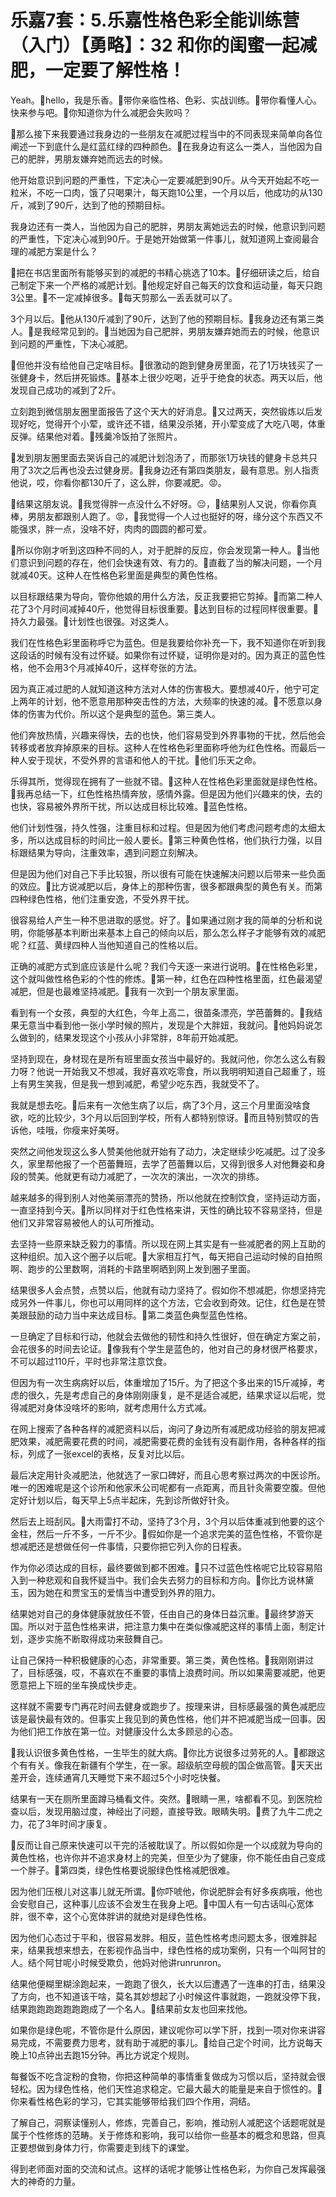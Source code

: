 # 乐嘉7套：5.乐嘉性格色彩全能训练营（入门）【勇略】：32 和你的闺蜜一起减肥，一定要了解性格！

Yeah。🎼hello，我是乐香。🎼带你亲临性格、色彩、实战训练。🎼带你看懂人心。快来参与吧。🎼你知道你为什么减肥会失败吗？

🎼那么接下来我要通过我身边的一些朋友在减肥过程当中的不同表现来简单向各位阐述一下到底什么是红蓝红绿的四种颜色。🎼在我身边有这么一类人，当他因为自己的肥胖，男朋友嫌弃她而远去的时候。

他开始意识到问题的严重性，下定决心一定要减肥到90斤。从今天开始起不吃一粒米，不吃一口肉，饿了只喝果汁，每天跑10公里，一个月以后，他成功的从130斤，减到了90斤，达到了他的预期目标。

我身边还有一类人，当他因为自己的肥胖，男朋友离她远去的时候，他意识到问题的严重性，下定决心减到90斤。于是她开始做第一件事儿，就知道网上查阅最合理的减肥方案是什么？

🎼把在书店里面所有能够买到的减肥的书精心挑选了10本。🎼仔细研读之后，给自己制定下来一个严格的减肥计划。🎼他规定好自己每天的饮食和运动量，每天只跑3公里。🎼不一定减掉很多。🎼每天剪那么一丢丢就可以了。

3个月以后。🎼他从130斤减到了90斤，达到了他的预期目标。🎼我身边还有第三类人。🎼是我经常见到的。🎼当她因为自己肥胖，男朋友嫌弃她而去的时候，他意识到问题的严重性，下决心减肥。

🎼但他并没有给他自己定啥目标。🎼很激动的跑到健身房里面，花了1万块钱买了一张健身卡，然后拼死锻炼。🎼基本上很少吃喝，近乎于绝食的状态。两天以后，他发现自己成功的减到了2斤。

立刻跑到微信朋友圈里面报告了这个天大的好消息。🎼又过两天，突然锻炼以后发现好吃，觉得开个小荤，或许还不错，结果没杀猪，开小荤变成了大吃八喝，体重反弹。结果他对着。🎼残羹冷饭拍了张照片。

🎼发到朋友圈里面去哭诉自己的减肥计划泡汤了，而那张1万块钱的健身卡总共只用了3次之后再也没去过健身房。🎼我身边还有第四类朋友，最有意思。别人指责他说，哎，你看你都130斤了，这么胖，你要减肥。😡。

🎼结果这朋友说。🎼我觉得胖一点没什么不好呀。😔，🎼结果别人又说，你看你真棒，男朋友都跟别人跑了。😡，🎼我觉得一个人过也挺好的呀，缘分这个东西又不能强求，胖一点，没啥不好，肉肉的圆圆的都可爱。

🎼所以你刚才听到这四种不同的人，对于肥胖的反应，你会发现第一种人。🎼当他们意识到问题的存在，他们会快速有效、有力的。🎼直截了当的解决问题，一个月就减40天。这种人在性格色彩里面是典型的黄色性格。

以目标跟结果为导向，管你他娘的用什么方法，反正我要把它剪掉。🎼而第二种人花了3个月时间减掉40斤，他觉得目标很重要。🎼达到目标的过程同样很重要。🎼持久力最强。🎼计划性也很强。对这类人。

我们在性格色彩里面称呼它为蓝色。但是我要给你补充一下，我不知道你在听到我这段话的时候有没有过怀疑。如果你有过怀疑，证明你是对的。因为真正的蓝色性格，他不会用3个月减掉40斤，这样夸张的方法。

因为真正减过肥的人就知道这种方法对人体的伤害极大。要想减40斤，他宁可定上两年的计划，他不愿意用那种突击性的方法，大频率的快速的减。🎼不愿意以身体的伤害为代价。所以这个是典型的蓝色。第三类人。

他们奔放热情，兴趣来得快，去的也快，他们容易受到外界事物的干扰，然后他会转移或者放弃掉原来的目标。这种人在性格色彩里面称呼他为红色性格。而最后一种人安于现状，不受外界的言语和他人的干扰。🎼他们乐天之命。

乐得其所，觉得现在拥有了一些就不错。🎼这种人在性格色彩里面就是绿色性格。🎼我再总结一下，红色性格热情奔放，感情外露。但是因为他们兴趣来的快，去的也快，容易被外界所干扰，所以达成目标比较难。🎼蓝色性格。

他们计划性强，持久性强，注重目标和过程。但是因为他们考虑问题考虑的太细太多，所以达成目标的时间比一般人要长。🎼第三种黄色性格，他们执行力强，以目标跟结果为导向，注重效率，遇到问题立刻解决。

但是因为他们对自己下手比较狠，所以很有可能在快速解决问题以后带来一些负面的效应。🎼比方说减肥以后，身体上的那种伤害，很多都跟典型的黄色有关。而第四种绿色性格，他们注重安逸，不受外界干扰。

很容易给人产生一种不思进取的感觉。好了。🎼如果通过刚才我的简单的分析和说明，你能够基本判断出来基本上自己的倾向以后，那么怎么样子才能够有效的减肥呢？红蓝、黄绿四种人当他知道自己的性格以后。

正确的减肥方式到底应该是什么呢？我们今天逐一来进行说明。🎼在性格色彩里，这个就叫做性格色彩的个性的修炼。🎼第一种，红色在四种性格里面，红色最渴望减肥，但是也最难坚持减肥。🎼我有一次到一个朋友家里面。

看到有一个女孩，典型的大红色，今年上高二，很苗条漂亮，学芭蕾舞的。🎼我结果无意当中看到他一张小学时候的照片，发现是个大胖妞，我就问。🎼他妈妈说怎么做到的，结果发现这个小孩从小非常胖，8年前开始减肥。

坚持到现在，身材现在是所有班里面女孩当中最好的。我就问他，你怎么这么有毅力呀？他说一开始我又不想减，我好喜欢吃零食，所以我明明知道自己超重了，班上有男生笑我，但是我一想到减肥，希望少吃东西，我就受不了。

我就是想去吃。🎼后来有一次他生病了以后，病了3个月，这三个月里面没啥食欲，吃的比较少，3个月以后回到学校，所有人都特别惊讶。🎼而且特别赞叹的告诉他，哇哦，你瘦来好美呀。

突然之间他发现这么多人赞美他他就开始有了动力，决定继续少吃减肥。过了没多久，家里帮他报了一个芭蕾舞班，去学了芭蕾舞以后，又得到很多人对他舞姿和身段的赞美。他就更有动力减肥了，一次次的演出，一次次的排练。

越来越多的得到别人对他美丽漂亮的赞扬，所以他就在控制饮食，坚持运动方面，一直坚持到今天。🎼所以同样对于红色性格来讲，天性的确比较不容易坚持，但是他们又非常容易被他人的认可所推动。

去坚持一些原来缺乏毅力的事情。所以现在网上其实是有一些减肥者的网上互助的这种组织。加入这个圈子以后呢。🎼大家相互打气，每天把自己运动时候的自拍照啊、跑步的公里数啊，消耗的卡路里啊晒到网上发到圈子里面。

结果很多人会点赞，点赞以后，他就有动力坚持了。假如你不想减肥，你想坚持完成另外一件事儿，你也可以用同样的这个方法，它会收到奇效。记住，红色是在赞美跟鼓励的动力当中来达成目标。🎼第二类蓝色典型蓝色性格。

一旦确定了目标和行动，他就会去做他的韧性和持久性很好，但在确定方案之前，会花很多的时间去论证。🎼像我有个学生是蓝色的，他对自己的身材很严格要求，不可以超过110斤，平时也非常注意饮食。

但因为有一次生病病好以后，体重增加了15斤。为了把这个多出来的15斤减掉，考虑的很久，先是考虑自己的身体刚刚康复，是不是适合减肥，结果求证以后呢，觉得减肥对身体没啥坏的影响，就考虑用什么方式减。

在网上搜索了各种各样的减肥资料以后，询问了身边所有减肥成功经验的朋友把减肥效果，减肥需要花费的时间，减肥需要花费的金钱有没有副作用，各种各样的指标，列成了一张excel的表格，反复对比以后。

最后决定用针灸减肥法，他就选了一家口碑好，而且心思考察过两次的中医诊所。唯一的困难呢是这个诊所和他家禾公司呢都有一点距离，而且针灸需要空腹。但他定好计划以后，每天早上5点半起床，先到诊所做好针灸。

然后去上班刮风。🎼大雨雷打不动，坚持了3个月，3个月以后体重减到他要的这个金柱，然后一斤不多，一斤不少。🎼假如你是一个追求完美的蓝色性格，不管你是想减肥还是想做任何一件事情，只要你把它列入你的日程表。

作为你必须达成的目标，最终要做到都不困难。🎼只不过蓝色性格呢它比较容易陷入到一种悲观和自我怀疑当中。我们会失去努力的目标和方向。🎼你比方说林黛玉，因为她在和贾宝玉的爱情当中遭受到外界的阻力。

结果她对自己的身体健康就放任不管，任由自己的身体日益沉重。🎼最终梦游天国。所以对于蓝色性格来讲，把注意力集中在类似像减肥这样的事情上面，制定计划，逐步实施不断取得成功来鼓舞自己。

让自己保持一种积极健康的心态，非常重要。第三类，黄色性格。🎼我刚刚讲过了，目标感强，哎，不喜欢在不重要的事情上浪费时间。所以如果需要减肥，他更愿意把上下班的坐车换成快步走。

这样就不需要专门再花时间去健身或跑步了。按理来讲，目标感最强的黄色减肥应该是最快最有效的。但事实上我见到的黄色性格，他们并不把减肥当成一回事。因为他们把工作放在第一位。对健康没什么太多顾忌的心态。

🎼我认识很多黄色性格，一生毕生的就大病。🎼你比方说很多过劳死的人。🎼都跟这个有有关。像我在新疆有个学生，在一家。超级航空母舰的国企做高管。🎼天天出差开会，连续通宵几天睡觉下来不超过5个小时吃快餐。

结果有一天在厕所里面蹲马桶看文件。突然。🎼眼睛一黑，啥都看不见。到医院检查以后，发现用脑过度，神经出了问题，直接导致。眼睛失明。🎼费了九牛二虎之力，花了3年时间才康复。

🎼反而让自己原来快速可以干完的活被耽误了。所以假如你是一个以成就为导向的黄色性格，也许你并不追求身材上的完美，但至少为了健康，你不能任由自己变成一个胖子。🎼第四类，绿色性格要说服绿色性格减肥很难。

因为他们压根儿对这事儿就无所谓。🎼你吓唬他，你说肥胖会有好多疾病哦，他也会安慰自己，这种事儿应该不会发生在我身上吧。🎼中国人有一句古话叫心宽体胖，很不幸，这个心宽体胖讲的就绝对是绿色性格。

因为他们心态过于平和，很容易发胖。相反，蓝色性格考虑问题太多，很难胖起来，结果我想来想去，在影视作品当中，绿色性格的成功案例，只有一个叫阿甘的人。结个阿甘呢小时候受欺负，他妈对他讲runrunron。

结果他便糊里糊涂跑起来，一跑跑了很久，长大以后遭遇了一连串的打击，结果没了方向，也不知道该干啥，莫名其妙想起了小时候这件事就跑，一跑就没停下我，结果跑跑跑跑跑跑跑成了一个名人。🎼结果前女友也回来找他。

如果你是绿色呢，不管你是什么原因，建议呢你可以学下肝，找到一项对你来讲容易完成，不需要费力思考，就有助于减肥的事儿。🎼给自己定个时间，比方说每天晚上10点钟出去跑15分钟。再比方说定个规则。

每餐饭不吃含淀粉的食物，你把这种简单的事情重复做成为习惯以后，坚持就会很轻松。因为绿色性格，他们天性追求稳定。它最大最大的能量是来自于惯性的。🎼你来看性格色彩的学习，它其实能够带给我们四个作用，洞结。

了解自己，洞察读懂别人，修炼，完善自己，影响，推动别人减肥这个话题呢就是属于个性修炼的范畴。关于修炼和影响，我可以给你一些基本的概念和思路，但真正要想做到身体力行，你需要走到线下的课堂。

得到老师面对面的交流和试点。这样的话呢才能够让性格色彩，为你自己发挥最强大的神奇的力量。